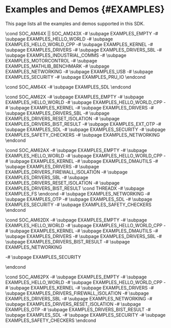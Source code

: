 #  Examples and Demos {#EXAMPLES}

This page lists all the examples and demos supported in this SDK.

\cond SOC_AM64X || SOC_AM243X
-# \subpage EXAMPLES_EMPTY
-# \subpage EXAMPLES_HELLO_WORLD
-# \subpage EXAMPLES_HELLO_WORLD_CPP
-# \subpage EXAMPLES_KERNEL
-# \subpage EXAMPLES_DRIVERS
-# \subpage EXAMPLES_DRIVERS_SBL
-# \subpage EXAMPLES_INDUSTRIAL_COMMS
-# \subpage EXAMPLES_MOTORCONTROL
-# \subpage EXAMPLES_MATHLIB_BENCHMARK
-# \subpage EXAMPLES_NETWORKING
-# \subpage EXAMPLES_USB
-# \subpage EXAMPLES_SECURITY
-# \subpage EXAMPLES_PRU_IO
\endcond

\cond SOC_AM64X
-# \subpage EXAMPLES_SDL
\endcond

\cond SOC_AM62X
-# \subpage EXAMPLES_EMPTY
-# \subpage EXAMPLES_HELLO_WORLD
-# \subpage EXAMPLES_HELLO_WORLD_CPP
-# \subpage EXAMPLES_KERNEL
-# \subpage EXAMPLES_DRIVERS
-# \subpage EXAMPLES_DRIVERS_SBL
-# \subpage EXAMPLES_DRIVERS_RESET_ISOLATION
-# \subpage EXAMPLES_DRIVERS_BIST_RESULT
-# \subpage EXAMPLES_EXT_OTP
-# \subpage EXAMPLES_SDL
-# \subpage EXAMPLES_SECURITY
-# \subpage EXAMPLES_SAFETY_CHECKERS
-# \subpage EXAMPLES_NETWORKING
\endcond

\cond SOC_AM62AX
-# \subpage EXAMPLES_EMPTY
-# \subpage EXAMPLES_HELLO_WORLD
-# \subpage EXAMPLES_HELLO_WORLD_CPP
-# \subpage EXAMPLES_KERNEL
-# \subpage EXAMPLES_DMAUTILS
-# \subpage EXAMPLES_DRIVERS
-# \subpage EXAMPLES_DRIVERS_FIREWALL_ISOLATION
-# \subpage EXAMPLES_DRIVERS_SBL
-# \subpage EXAMPLES_DRIVERS_RESET_ISOLATION
-# \subpage EXAMPLES_DRIVERS_BIST_RESULT
\cond THREADX
-# \subpage EXAMPLES_FS
\endcond
-# \subpage EXAMPLES_NETWORKING
-# \subpage EXAMPLES_OTP
-# \subpage EXAMPLES_SDL
-# \subpage EXAMPLES_SECURITY
-# \subpage EXAMPLES_SAFETY_CHECKERS
\endcond

\cond SOC_AM62DX
-# \subpage EXAMPLES_EMPTY
-# \subpage EXAMPLES_HELLO_WORLD
-# \subpage EXAMPLES_HELLO_WORLD_CPP
-# \subpage EXAMPLES_KERNEL
-# \subpage EXAMPLES_DMAUTILS
-# \subpage EXAMPLES_DRIVERS
-# \subpage EXAMPLES_DRIVERS_SBL
-# \subpage EXAMPLES_DRIVERS_BIST_RESULT
-# \subpage EXAMPLES_NETWORKING
<!-- -# \subpage EXAMPLES_OTP -->
<!-- -# \subpage EXAMPLES_SDL -->
-# \subpage EXAMPLES_SECURITY
<!-- -# \subpage EXAMPLES_SAFETY_CHECKERS -->
\endcond

\cond SOC_AM62PX
-# \subpage EXAMPLES_EMPTY
-# \subpage EXAMPLES_HELLO_WORLD
-# \subpage EXAMPLES_HELLO_WORLD_CPP
-# \subpage EXAMPLES_KERNEL
-# \subpage EXAMPLES_DRIVERS
-# \subpage EXAMPLES_DRIVERS_FIREWALL_ISOLATION
-# \subpage EXAMPLES_DRIVERS_SBL
-# \subpage EXAMPLES_NETWORKING
-# \subpage EXAMPLES_DRIVERS_RESET_ISOLATION
-# \subpage EXAMPLES_OTP
-# \subpage EXAMPLES_DRIVERS_BIST_RESULT
-# \subpage EXAMPLES_SDL
-# \subpage EXAMPLES_SECURITY
-# \subpage EXAMPLES_SAFETY_CHECKERS
\endcond
